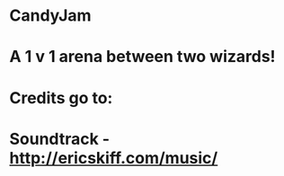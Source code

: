 # CandyJam
# A 1 v 1 arena between two wizards!
# Credits go to:
# Soundtrack - http://ericskiff.com/music/